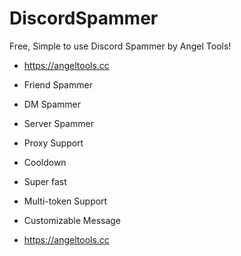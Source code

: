 # DiscordSpammer
Free, Simple to use Discord Spammer by Angel Tools!

+ https://angeltools.cc

+ Friend Spammer
+ DM Spammer
+ Server Spammer
+ Proxy Support
+ Cooldown
+ Super fast
+ Multi-token Support
+ Customizable Message

+ https://angeltools.cc
